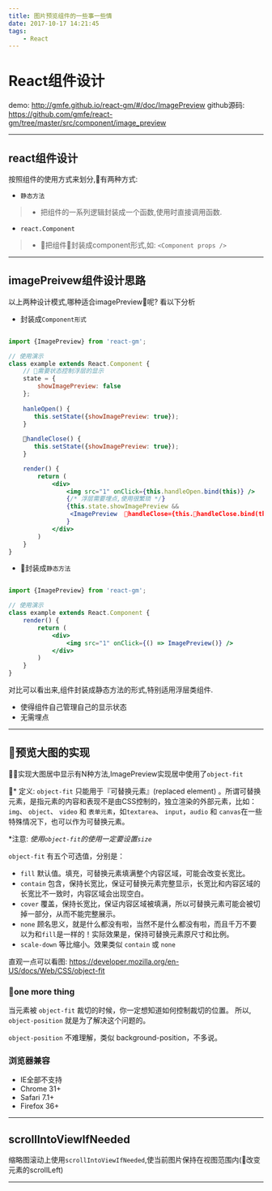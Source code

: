 ```yaml
---
title: 图片预览组件的一些事一些情
date: 2017-10-17 14:21:45
tags: 
    - React
---
```


# React组件设计
demo: http://gmfe.github.io/react-gm/#/doc/ImagePreview
github源码: https://github.com/gmfe/react-gm/tree/master/src/component/image_preview

---
## react组件设计
按照组件的使用方式来划分,有两种方式:
- `静态方法` 
>- 把组件的一系列逻辑封装成一个函数,使用时直接调用函数.


- `react.Component` 
>- 把组件封装成component形式,如: `<Component props />`

---


## imagePreivew组件设计思路
以上两种设计模式,哪种适合imagePreview呢?  看以下分析

* 封装成`Component形式`

```jsx

import {ImagePreview} from 'react-gm';

// 使用演示
class example extends React.Component {
    // 需要状态控制浮层的显示
    state = {
        showImagePreview: false
    };
    
    hanleOpen() {
       this.setState({showImagePreview: true});
    }
    
    handleClose() {
       this.setState({showImagePreview: true});
    }

    render() {
        return (
            <div>
                <img src="1" onClick={this.handleOpen.bind(this)} />
                {/* 浮层需要埋点,使用很繁琐 */}
                {this.state.showImagePreview && 
                 <ImagePreview  handleClose={this.handleClose.bind(this/>
                }
            </div>
        )
    }
}

```

* 封装成`静态方法`

```jsx

import {ImagePreview} from 'react-gm';

// 使用演示
class example extends React.Component {
    render() {
        return (
            <div>
                <img src="1" onClick={() => ImagePreview()} />
            </div>
        )
    }
}

```
对比可以看出来,组件封装成静态方法的形式,特别适用浮层类组件.   
* 使得组件自己管理自己的显示状态
* 无需埋点


---

## 预览大图的实现
实现大图居中显示有N种方法,ImagePreview实现居中使用了`object-fit`

* 定义: `object-fit` 只能用于『可替换元素』(replaced element) 。所谓可替换元素，是指元素的内容和表现不是由CSS控制的，独立渲染的外部元素，比如： `img`、 `object`、 `video` 和 `表单元素`，如`textarea`、 `input`，`audio` 和 `canvas`在一些特殊情况下，也可以作为可替换元素。

*注意: *使用`object-fit`的使用一定要设置`size`*

`object-fit` 有五个可选值，分别是：

* `fill` 默认值。填充，可替换元素填满整个内容区域，可能会改变长宽比。
* `contain` 包含，保持长宽比，保证可替换元素完整显示，长宽比和内容区域的长宽比不一致时，内容区域会出现空白。
* `cover` 覆盖，保持长宽比，保证内容区域被填满，所以可替换元素可能会被切掉一部分，从而不能完整展示。
* `none` 顾名思义，就是什么都没有啦，当然不是什么都没有啦，而且千万不要以为和`fill`是一样的！实际效果是，保持可替换元素原尺寸和比例。
* `scale-down` 等比缩小。效果类似 `contain` 或 `none`

直观一点可以看图: https://developer.mozilla.org/en-US/docs/Web/CSS/object-fit

### one more thing
当元素被 `object-fit` 裁切的时候，你一定想知道如何控制裁切的位置。 所以, `object-position` 就是为了解决这个问题的。

`object-position` 不难理解，类似 background-position，不多说。

### 浏览器兼容
* IE全部不支持
* Chrome 31+
* Safari 7.1+ 
* Firefox 36+

---
## scrollIntoViewIfNeeded
缩略图滚动上使用`scrollIntoViewIfNeeded`,使当前图片保持在视图范围内(改变元素的scrollLeft)

---